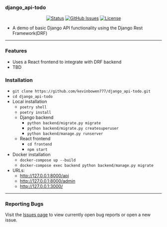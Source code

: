 ### django_api-todo

<div align="center">

  [![Status](https://img.shields.io/badge/status-active-success.svg)]()
  [![GitHub Issues](https://img.shields.io/github/issues/kevinbowen777/django_api-todo.svg)](https://github.com/kevinbowen777/django_api-todo/issues)
  [![License](https://img.shields.io/badge/license-MIT-blue.svg)](/LICENSE)

</div>

- A demo of basic Django API functionality using the Django Rest Framework(DRF)

---
### Features
 - Uses a React frontend to integrate with DRF backend
 - TBD

### Installation
 - `git clone https://github.com/kevinbowen777/django_api-todo.git`
 - `cd django_api-todo`
 - Local installation
     - `poetry shell`
     - `poetry install`
     - Django backend
         - `python backend/migrate.py migrate`
         - `python backend/migrate.py createsuperuser`
         - `python backend/manage.py runserver`
     - React frontend
         - `cd frontend`
         - `npm start`
 - Docker installation
     - `docker-compose up --build`
     - `docker-compose exec backend python backend/manage.py migrate`
 - URLs:
     - http://127.0.0.1:8000/api
     - http://127.0.0.1:8000/admin
     - http://127.0.0.1:3000/

---
### Reporting Bugs

   Visit the [Issues page](https://github.com/kevinbowen777/django_api-todo/issues)
      to view currently open bug reports or open a new issue.
